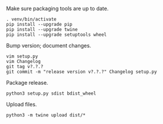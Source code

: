 
Make sure packaging tools are up to date.

```
. venv/bin/activate
pip install --upgrade pip
pip install --upgrade twine
pip install --upgrade setuptools wheel
```

Bump version; document changes.

```
vim setup.py
vim Changelog
git tag v?.?.?
git commit -m "release version v?.?.?" Changelog setup.py
```

Package release.

```
python3 setup.py sdist bdist_wheel
```

Upload files.

```
python3 -m twine upload dist/*
```